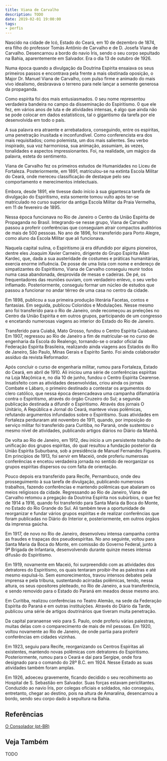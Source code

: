 ```yaml
---
title: Viana de Carvalho
description: TODO
date: 2019-02-01 19:00:00
tags: 
- perfis
---
```


Nascido na cidade de Icó, Estado do Ceará, em 10 de dezembro de 1874, era filho do professor Tomás Antônio de Carvalho e de D. Josefa Viana de Carvalho. Desencarnou a bordo do navio Íris, sendo o seu corpo sepultado na Bahia, aparentemente em Salvador. Era o dia 13 de outubro de 1926.

Numa época quando a divulgação da Doutrina Espírita ensaiava os seus primeiros passos e encontrava pela frente a mais obstinada oposição, o Major Dr. Manuel Viana de Carvalho, com pulso firme e animado do mais vivo idealismo, desbravava o terreno para nele lançar a semente generosa da propaganda.

Como espírita foi dos mais entusiasmados. 0 seu nome representou verdadeira bandeira no campo da disseminação do Espiritismo. 0 que ele fez, em vários anos de luta e de atividades intensas, é algo que ainda não se pode colocar em dados estatísticos, tal o gigantismo da tarefa por ele desenvolvida em todo o país.

A sua palavra era atraente e arrebatadora, conseguindo, entre os espíritas, uma penetração inusitada e inconfundível. Como conferencista era dos mais requisitados; como polemista, um dos mais salientes. Seu verbo inspirado, sua voz harmoniosa, sua animação, assumiam, às vezes, tonalidades e aspectos impressionantes. Foi, na realidade, um mágico da palavra, esteta do sentimento.

Viana de Carvalho fez os primeiros estudos de Humanidades no Liceu de Fortaleza. Posteriormente, em 1891, matriculou-se na extinta Escola Militar do Ceará, onde mereceu classificação de destaque pelo seu comportamento e merecimentos intelectuais.

Embora, desde 1891, ele tivesse dado início à sua gigantesca tarefa de divulgação do Espiritismo, esta somente tomou vulto após ter-se matriculado no curso superior da antiga Escola Militar da Praia Vermelha, em 11 de fevereiro de 1895.

Nessa época funcionava no Rio de Janeiro o Centro da União Espírita de Propaganda no Brasil. Integrando-se nesse grupo, Viana de Carvalho passou a proferir conferências que conseguiam atrair compactos auditórios de mais de 500 pessoas. No ano de 1896, foi transferido para Porto Alegre, como aluno da Escola Militar que ali funcionava.

Naquela capital sulina, o Espiritismo já era difundido por alguns pioneiros, dentre eles Joaquim Xavier Carneiro, dirigente do Grupo Espírita Allan Kardec, que, dada a sua austeridade de costumes e práticas humanitárias, exercia enorme influência. De posse de uma lista com nome e endereço de simpatizantes do Espiritismo, Viana de Carvalho conseguiu reunir todos numa casa abandonada, desprovida de mesas e cadeiras. De pé, os frequentadores das reuniões ouviam, com verdadeiro enlevo, o seu verbo inflamado. Posteriormente, conseguiu formar um núcleo de estudos que passou a funcionar no andar térreo de uma casa no centro da cidade.

Em 1898, publicou a sua primeira produção literária Facetas, contos e fantasias. Em seguida, publicou Coloridos e Modulações. Nesse mesmo ano foi transferido para o Rio de Janeiro, onde recomeçou as preleções no Centro da União Espírita e em outros grupos, participando de um congresso e encetando numerosas viagens ao interior do Estado do Rio de Janeiro.

Transferido para Cuiabá, Mato Grosso, fundou o Centro Espírita Cuiabano. Em 1907, regressou ao Rio de Janeiro a fim de matricular-se no curso de engenharia da Escola do Realengo, tornando-se o orador oficial da Federação Espírita Brasileira, realizando ainda viagens aos Estados do Rio de Janeiro, São Paulo, Minas Gerais e Espírito Santo. Foi ainda colaborador assíduo da revista Reformador.

Após concluir o curso de engenharia militar, rumou para Fortaleza, Estado do Ceará, em abril de 1910. Ali iniciou uma série de conferências espíritas na Loja Maçônica e, no dia 10 de junho, fundou o Centro Espírita Cearense. Insatisfeito com as atividades desenvolvidas, criou ainda os jornais Combate e Lábaro, o primeiro destinado a contestar os argumentos do clero católico, que nessa época desencadeava uma campanha difamatória contra o Espiritismo, através do órgão Cruzeiro do Sul; a segunda publicação destinada a difundir o Espiritismo. Através dos jornais O Unitário, A República e Jornal do Ceará, manteve vivas polêmicas, refutando argumentos infundados sobre o Espiritismo. Suas atividades em Fortaleza perduraram até novembro de 1911, quando, por imposição do serviço militar foi transferido para Curitiba, no Paraná, onde sustentou o mesmo nível de atividades, publicando artigos diários no Diário da Manhã.

De volta ao Rio de Janeiro, em 1912, deu início a um persistente trabalho de unificação dos grupos espíritas, do qual resultou a fundação posterior da União Espírita Suburbana, sob a presidência de Manuel Fernandes Figueira. Em princípios de 1913, foi servir em Maceió, onde proferiu numerosas conferências e encetou verdadeira jornada no sentido de reorganizar os grupos espíritas dispersos ou com falta de orientação.

Pouco depois era transferido para Recife, Pernambuco, onde deu prosseguimento à sua tarefa de divulgação, publicando numerosos trabalhos, fazendo conferências e mantendo polêmicas que abalaram os meios religiosos da cidade. Regressando ao Rio de Janeiro, Viana de Carvalho retomou a pregação da Doutrina Espírita nos subúrbios, o que fez de 1914 a 1916, quando foi transferido para Santa Maria da Boca do Monte, no Estado do Rio Grande do Sul. Ali também teve a oportunidade de reorganizar e fundar vários grupos espíritas e de realizar conferências que foram publicadas no Diário do Interior e, posteriormente, em outros órgãos da imprensa gaúcha.

Em 1917, de novo no Rio de Janeiro, desenvolveu intensa campanha contra as fraudes e trapaças dos pseudoespíritas. No ano seguinte, voltou para Santa Maria da Boca do Monte, em comissão do Governo Federal, junto à 9ª Brigada de Infantaria, desenvolvendo durante quinze meses intensa difusão do Espiritismo.

Em 1919, novamente em Maceió, foi surpreendido com as atividades dos detratores do Espiritismo, os quais tentaram proibir-lhe as palestras e até mesmo expulsá-lo. Sem esmorecimentos, travou intensos debates pela imprensa e pela tribuna, sustentando acirradas polêmicas, tendo, nessa altura, os seus opositores pleiteado, no Rio de Janeiro, a sua transferência, e sendo removido para o Estado do Paraná em meados desse mesmo ano.

Em Curitiba, realizou conferências no Teatro Alemão, na sede da Federação Espírita do Paraná e em outras instituições. Através do Diário da Tarde, publicou uma série de artigos doutrinários que tiveram muita penetração.

Da capital paranaense veio para S. Paulo, onde proferiu várias palestras, muitas delas com o comparecimento de mais de mil pessoas. Em 1920, voltou novamente ao Rio de Janeiro, de onde partia para proferir conferências em cidades vizinhas.

Em 1923, seguiu para Recife, reorganizando os Centros Espíritas ali existentes, mantendo novas polêmicas com detratores do Espiritismo. Posteriormente, rumou para o Ceará e daí para Sergipe, onde fora designado para o comando do 28º B.C. em 1924. Nesse Estado as suas atividades também foram amplas.

Em 1926, adoeceu gravemente, ficando decidido o seu recolhimento ao Hospital de S. Sebastião em Salvador. Suas forças estavam periclitantes. Conduzido ao navio Íris, por colegas oficiais e soldados, não conseguiu, entretanto, chegar ao destino, pois na altura de Amaralina, desencarnou a bordo, sendo seu corpo dado à sepultura na Bahia.
 

## Referências
[O Consolador (pt-BR)](http://www.oconsolador.com.br/linkfixo/biografias/vianadecarvalho.html)


## Veja Também
TODO



